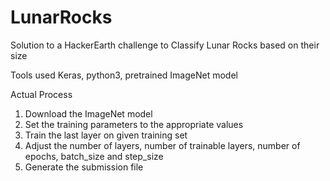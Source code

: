 # LunarRocks
Solution to a HackerEarth challenge to Classify Lunar Rocks based on their size

Tools used
Keras, python3, pretrained ImageNet model

Actual Process
1. Download the ImageNet model
2. Set the training parameters to the appropriate values
3. Train the last layer on given training set
4. Adjust the number of layers, number of trainable layers, number of epochs, batch_size and step_size
5. Generate the submission file
